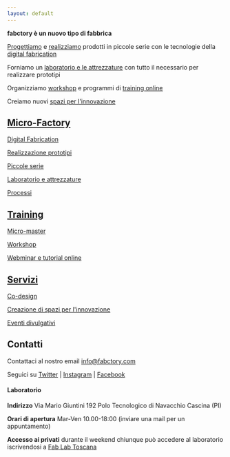 ```yaml
---
layout: default
---
```


**fabctory è un nuovo tipo di fabbrica**

[Progettiamo](./servizi#co-design) e [realizziamo](./micro-factory#serie) prodotti in piccole serie con le tecnologie della [digital fabrication](./micro-factory#digital-fabrication)

Forniamo un [laboratorio e le attrezzature](./micro-factory#lab) con tutto il necessario per realizzare prototipi

Organizziamo [workshop](./training#workshop) e programmi di [training online](./training#webminar-e-tutorial-online)

Creiamo nuovi [spazi per l'innovazione](./servizi#innovation-space)

## [Micro-Factory](./micro-factory)

[Digital Fabrication](./micro-factory#digital-fabrication)

[Realizzazione prototipi](./micro-factory#prototipi)

[Piccole serie](./micro-factory#piccole-serie)

[Laboratorio e attrezzature](./micro-factory#lab)

[Processi](./micro-factory#processi)

## [Training](./training)

[Micro-master](./training#micro-master)

[Workshop](./training#workshop)

[Webminar e tutorial online](./training#webminar-e-tutorial-online)

## [Servizi](./servizi)

[Co-design](./servizi#co-design)

[Creazione di spazi per l'innovazione](./servizi#innovation-space)

[Eventi divulgativi](./servizi#eventi-divulgativi)

## Contatti

Contattaci al nostro email [info@fabctory.com](mailto:info@fabctory.com)

Seguici su [Twitter](http://twitter.com/fabctory) \| [Instagram](http://instagram.com/fabctory) \| [Facebook](http://facebook.com/fabctory)

#### Laboratorio

**Indirizzo**
Via Mario Giuntini 192
Polo Tecnologico di Navacchio
Cascina (PI)

**Orari di apertura** 
Mar-Ven 10.00-18:00 
(inviare una mail per un appuntamento)

**Accesso ai privati** durante il weekend chiunque può accedere al laboratorio iscrivendosi a [Fab Lab Toscana](http://wiki.fablabtoscana.it/Joining)
